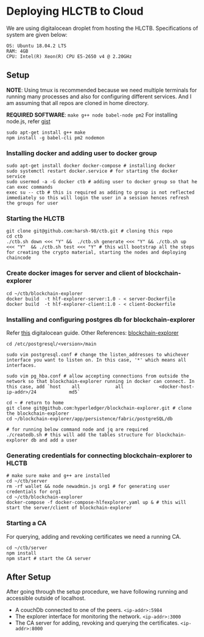 # Deploying HLCTB to Cloud

We are using digitalocean droplet from hosting the HLCTB. Specifications of system are given below:

```
OS: Ubuntu 18.04.2 LTS
RAM: 4GB
CPU: Intel(R) Xeon(R) CPU E5-2650 v4 @ 2.20GHz
```


## Setup

__NOTE__: Using tmux is recommended because we need multiple terminals for running many processes and also for configuring different services. And I am assuming that all repos are cloned in home directory.

__REQUIRED SOFTWARE__: `make g++ node babel-node pm2`
For installing node.js, refer [gist](https://gist.github.com/d2s/372b5943bce17b964a79)
```
sudo apt-get install g++ make
npm install -g babel-cli pm2 nodemon
```

### Installing docker and adding user to docker group
```
sudo apt-get install docker docker-compose # installing docker
sudo systemctl restart docker.service # for starting the docker service
sudo usermod -a -G docker ctb # adding user to docker group so that he can exec commands
exec su -- ctb # this is required as adding to group is not reflected immediately so this will login the user in a session hences refresh the groups for user
```

### Starting the HLCTB
```
git clone git@github.com:harsh-98/ctb.git # cloning this repo
cd ctb
./ctb.sh down <<< "Y" &&  ./ctb.sh generate <<< "Y" && ./ctb.sh up  <<< "Y"  && ./ctb.sh test <<< "Y" # this will bootstrap all the steps for creating the crypto material, starting the nodes and deploying chaincode
```

### Create docker images for server and client of blockchain-explorer
```
cd ~/ctb/blockchain-explorer
docker build  -t hlf-explorer-server:1.0 - < server-Dockerfile
docker build  -t hlf-explorer-client:1.0 - < client-Dockerfile
```

### Installing and configuring postgres db for blockchain-explorer
Refer [this](https://www.digitalocean.com/community/tutorials/how-to-install-and-use-postgresql-on-ubuntu-18-04) digitalocean guide.
Other References: [blockchain-explorer](https://github.com/hyperledger/blockchain-explorer)

```
cd /etc/postgresql/<version>/main

sudo vim postgresql.conf # change the listen_addresses to whichever interface you want to listen on. In this case, '*' which means all interfaces.

sudo vim pg_hba.conf # allow accepting connections from outside the network so that blockchain-explorer running in docker can connect. In this case, add `host    all             all             <docker-host-ip-addr>/24            md5`

cd ~ # return to home
git clone git@github.com:hyperledger/blockchain-explorer.git # clone the blockchain-explorer
cd ~/blockchain-explorer/app/persistence/fabric/postgreSQL/db

# for running below command node and jq are required
./createdb.sh # this will add the tables structure for blockchain-explorer db and add a user
```

### Generating credentials for connecting blockchain-explorer to HLCTB
```
# make sure make and g++ are installed
cd ~/ctb/server
rm -rf wallet && node newadmin.js org1 # for generating user credentials for org1
cd ~/ctb/blockchain-explorer
docker-compose -f docker-compose-hlfexplorer.yaml up & # this will start the server/client of blockchain-explorer
```

### Starting a CA
For querying, adding and revoking certificates we need a running CA.
```
cd ~/ctb/server
npm install
npm start # start the CA server
```

## After Setup
After going through the setup procedure, we have following running and accessible outside of localhost.

- A couchDb connected to one of the peers. `<ip-addr>:5984`
- The explorer interface for monitoring the network. `<ip-addr>:3000`
- The CA server for adding, revoking and querying the certificates. `<ip-addr>:8000`